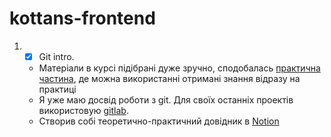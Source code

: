 # kottans-frontend

1. - [x] Git intro. 
    - Матеріали в курсі підібрані дуже зручно, сподобалась [практична частина](https://learngitbranching.js.org/?locale=ru_RU), де можна використанні отримані знання відразу на практиці
    - Я уже маю досвід роботи з git. Для своїх останніх проектів використовую [gitlab](https://about.gitlab.com/).
    - Створив собі теоретично-практичний довідник в [Notion](https://www.notion.so/vladvorobei/Version-Control-with-Git-35a199b762384775b7a70777653e3d59)
